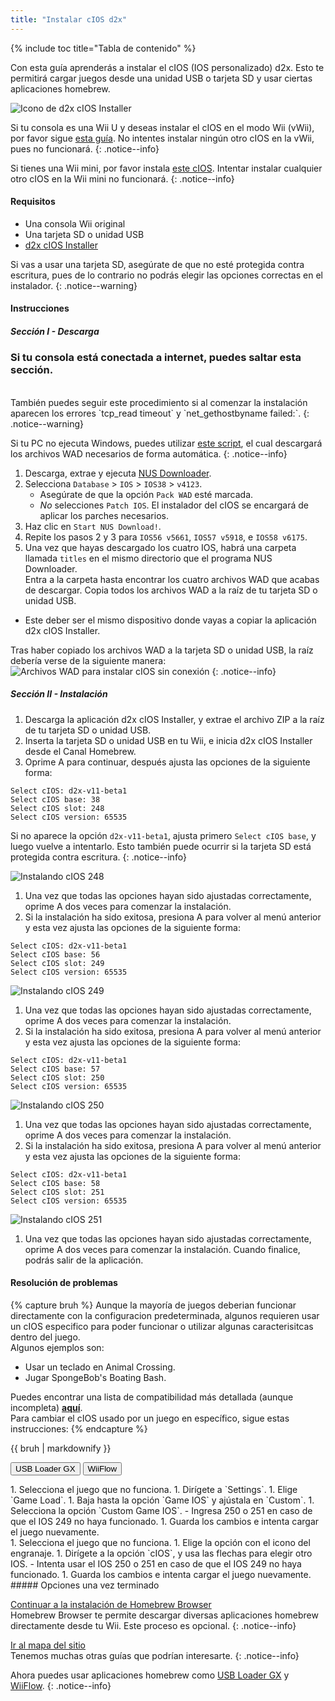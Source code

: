 ```yaml
---
title: "Instalar cIOS d2x"
---
```


{% include toc title="Tabla de contenido" %}

Con esta guía aprenderás a instalar el cIOS (IOS personalizado) d2x. Esto te permitirá cargar juegos desde una unidad USB o tarjeta SD y usar ciertas aplicaciones homebrew.

![Icono de d2x cIOS Installer](/images/cios/cIOS.png)

Si tu consola es una Wii U y deseas instalar el cIOS en el modo Wii (vWii), por favor sigue [esta guía](https://wiiu.hacks.guide/#/vwii-modding). No intentes instalar ningún otro cIOS en la vWii, pues no funcionará.
{: .notice--info}

Si tienes una Wii mini, por favor instala [este cIOS](cios-mini). Intentar instalar cualquier otro cIOS en la Wii mini no funcionará.
{: .notice--info}

#### Requisitos

- Una consola Wii original
- Una tarjeta SD o unidad USB
- [d2x cIOS Installer](/assets/files/d2x-cios-installer.zip)

Si vas a usar una tarjeta SD, asegúrate de que no esté protegida contra escritura, pues de lo contrario no podrás elegir las opciones correctas en el instalador.
{: .notice--warning}

#### Instrucciones

##### Sección I - Descarga

<h3>Si tu consola está conectada a internet, puedes saltar esta sección.</h3> <br/> También puedes seguir este procedimiento si al comenzar la instalación aparecen los errores `tcp_read timeout` y `net_gethostbyname failed:`.
{: .notice--warning}

Si tu PC no ejecuta Windows, puedes utilizar [este script](/assets/files/d2x_offline_ios.sh), el cual descargará los archivos WAD necesarios de forma automática.
{: .notice--info}

1. Descarga, extrae y ejecuta [NUS Downloader](https://github.com/WiiDatabase/nusdownloader/releases/latest/download/NUSD-Mod-NUS-Fix.zip).
1. Selecciona `Database` > `IOS` > `IOS38` > `v4123`.
   - Asegúrate de que la opción `Pack WAD` esté marcada.
   - *No* selecciones `Patch IOS`. El instalador del cIOS se encargará de aplicar los parches necesarios.
1. Haz clic en `Start NUS Download!`.
1. Repite los pasos 2 y 3 para `IOS56 v5661`, `IOS57 v5918`, e `IOS58 v6175`.
1. Una vez que hayas descargado los cuatro IOS, habrá una carpeta llamada `titles` en el mismo directorio que el programa NUS Downloader. <br/> Entra a la carpeta hasta encontrar los cuatro archivos WAD que acabas de descargar. Copia todos los archivos WAD a la raíz de tu tarjeta SD o unidad USB.
  - Este deber ser el mismo dispositivo donde vayas a copiar la aplicación d2x cIOS Installer.

Tras haber copiado los archivos WAD a la tarjeta SD o unidad USB, la raíz debería verse de la siguiente manera:![Archivos WAD para instalar cIOS sin conexión](/images/cios/d2x_offline_ios.png)
{: .notice--info}
##### Sección II - Instalación

1. Descarga la aplicación d2x cIOS Installer, y extrae el archivo ZIP a la raíz de tu tarjeta SD o unidad USB.
1. Inserta la tarjeta SD o unidad USB en tu Wii, e inicia d2x cIOS Installer desde el Canal Homebrew.
1. Oprime A para continuar, después ajusta las opciones de la siguiente forma:

```
Select cIOS: d2x-v11-beta1
Select cIOS base: 38
Select cIOS slot: 248
Select cIOS version: 65535
```

Si no aparece la opción `d2x-v11-beta1`, ajusta primero `Select cIOS base`, y luego vuelve a intentarlo. Esto también puede ocurrir si la tarjeta SD está protegida contra escritura.
{: .notice--info}

![Instalando cIOS 248](/images/cios/d2x_v11_248.png)

1. Una vez que todas las opciones hayan sido ajustadas correctamente, oprime A dos veces para comenzar la instalación.
1. Si la instalación ha sido exitosa, presiona A para volver al menú anterior y esta vez ajusta las opciones de la siguiente forma:

```
Select cIOS: d2x-v11-beta1
Select cIOS base: 56
Select cIOS slot: 249
Select cIOS version: 65535
```

![Instalando cIOS 249](/images/cios/d2x_v11_249.png)

1. Una vez que todas las opciones hayan sido ajustadas correctamente, oprime A dos veces para comenzar la instalación.
1. Si la instalación ha sido exitosa, presiona A para volver al menú anterior y esta vez ajusta las opciones de la siguiente forma:

```
Select cIOS: d2x-v11-beta1
Select cIOS base: 57
Select cIOS slot: 250
Select cIOS version: 65535
```

![Instalando cIOS 250](/images/cios/d2x_v11_250.png)

1. Una vez que todas las opciones hayan sido ajustadas correctamente, oprime A dos veces para comenzar la instalación.
1. Si la instalación ha sido exitosa, presiona A para volver al menú anterior y esta vez ajusta las opciones de la siguiente forma:

```
Select cIOS: d2x-v11-beta1
Select cIOS base: 58
Select cIOS slot: 251
Select cIOS version: 65535
```

![Instalando cIOS 251](/images/cios/d2x_v11_251.png)

1. Una vez que todas las opciones hayan sido ajustadas correctamente, oprime A dos veces para comenzar la instalación. Cuando finalice, podrás salir de la aplicación.

#### Resolución de problemas

{% capture bruh %}
Aunque la mayoría de juegos deberian funcionar directamente con la configuracion predeterminada, algunos requieren usar un cIOS especifico para poder funcionar o utilizar algunas caracterisitcas dentro del juego.<br> Algunos ejemplos son:

- Usar un teclado en Animal Crossing.
- Jugar SpongeBob's Boating Bash.

Puedes encontrar una lista de compatibilidad más detallada (aunque incompleta) [**aquí**](https://wiki.gbatemp.net/wiki/Wii_cIOS_base_Compatibility_List).<br> Para cambiar el cIOS usado por un juego en específico, sigue estas instrucciones:
{% endcapture %}

<div class="notice--warning">{{ bruh | markdownify }}</div>

<button class="tablinks btn btn--large btn--primary" id="defaultOpen" onclick="openTab(event, 'usbloadergx')">USB Loader GX</button>
<button class="tablinks btn btn--large btn--info" onclick="openTab(event, 'wiiflow')">WiiFlow</button>

<div id="usbloadergx" class="blanktabcontent" markdown="1">
1. Selecciona el juego que no funciona.
1. Dirígete a `Settings`.
1. Elige `Game Load`.
1. Baja hasta la opción `Game IOS` y ajústala en `Custom`.
1. Selecciona la opción `Custom Game IOS`.
    - Ingresa 250 o 251 en caso de que el IOS 249 no haya funcionado.
1. Guarda los cambios e intenta cargar el juego nuevamente.
</div>
<div id="wiiflow" class="blanktabcontent" markdown="1">
1. Selecciona el juego que no funciona.
1. Elige la opción con el icono del engranaje.
1. Dirígete a la opción `cIOS`, y usa las flechas para elegir otro IOS.
    - Intenta usar el IOS 250 o 251 en caso de que el IOS 249 no haya funcionado.
1. Guarda los cambios e intenta cargar el juego nuevamente.
</div>
##### Opciones una vez terminado

[Continuar a la instalación de Homebrew Browser](hbb)<br> Homebrew Browser te permite descargar diversas aplicaciones homebrew directamente desde tu Wii. Este proceso es opcional.
{: .notice--info}

[Ir al mapa del sitio](site-navigation)<br> Tenemos muchas otras guías que podrían interesarte.
{: .notice--info}

Ahora puedes usar aplicaciones homebrew como [USB Loader GX](usbloadergx) y [WiiFlow](wiiflow).
{: .notice--info}

<script>
    let tabcontent = document.getElementsByClassName("blanktabcontent");
    let tablinks = document.getElementsByClassName("tablinks");

    function openTab(evt, tabName) {
        let element;

        for (element of tabcontent) {
            element.style.display = "none";
        }

        for (element of tablinks) {
            element.className = element.className.replace("btn--primary", "btn--info");
            if (!element.className.includes('btn--info'))
                element.className += " btn--info";
        }

        document.getElementById(tabName).style.display = "block";
        evt.currentTarget.className = evt.currentTarget.className.replace("btn--info", "btn--primary");
    }

    // Get the element with id="defaultOpen" and click on it
    document.getElementById("defaultOpen").click();
</script>
